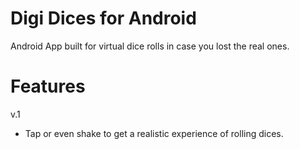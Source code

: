 # Digi Dices for Android
Android App built for virtual dice rolls in case you lost the real ones.

# Features
v.1
- Tap or even shake to get a realistic experience of rolling dices.

